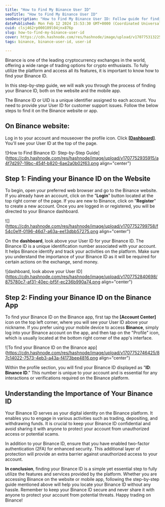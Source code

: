 ```yaml
---
title: "How to Find My Binance User ID"
seoTitle: "How to Find My Binance User ID"
seoDescription: "How to Find My Binance User ID: Follow guide for finding unique User ID on website and app, ensuring secure trading and account safety"
datePublished: Mon Feb 12 2024 15:53:30 GMT+0000 (Coordinated Universal Time)
cuid: clsj462rp000109l04jnx876p
slug: how-to-find-my-binance-user-id
cover: https://cdn.hashnode.com/res/hashnode/image/upload/v1707753132253/86ee7a72-d342-4818-bf07-0925232ceb6a.png
tags: binance, binance-user-id, user-id

---
```


Binance is one of the leading cryptocurrency exchanges in the world, offering a wide range of trading options for crypto enthusiasts. To fully utilize the platform and access all its features, it is important to know how to find your Binance ID.

In this step-by-step guide, we will walk you through the process of finding your Binance ID, both on the website and the mobile app.

The Binance ID or UID is a unique identifier assigned to each account. You need to provide your User ID for customer support issues. Follow the below steps to find it on the Binance website or app.

## **On Binance website:**

Log in to your account and mouseover the profile icon. Click **\[**[**Dashboard**](https://www.binance.com/en/my/dashboard)**\]**. You'll see your User ID at the top of the page.

![How to Find Binance ID: Step-by-Step Guide](https://cdn.hashnode.com/res/hashnode/image/upload/v1707752935915/a4f7d297-19bc-454f-b820-6ae2a0b02f63.png align="center")

## Step 1: Finding your Binance ID on the Website

To begin, open your preferred web browser and go to the Binance website. If you already have an account, click on the "**Login**" button located at the top right corner of the page. If you are new to Binance, click on "**Register**" to create a new account. Once you are logged in or registered, you will be directed to your Binance dashboard.

![](https://cdn.hashnode.com/res/hashnode/image/upload/v1707752799758/f54c0e1f-0196-46d7-a63a-ee13dbb57275.png align="center")

On the **dashboard**, look above your User ID for your Binance ID. The Binance ID is a unique identification number associated with your account. It helps Binance identify and track your activities on the platform. Make sure you understand the importance of your Binance ID as it will be required for certain actions on the exchange, send money.

![dashboard, look above your User ID](https://cdn.hashnode.com/res/hashnode/image/upload/v1707752840698/875780c7-af31-40ec-bf5f-ec236b990a74.png align="center")

## Step 2: Finding your Binance ID on the Binance App

To find your Binance ID on the Binance app, first tap the **\[Account Center\]** icon on the top left corner, where you will see your User ID above your nickname. If you prefer using your mobile device to access **Binance**, simply log into your Binance account on the app, and then tap on the "Profile" icon, which is usually located at the bottom right corner of the app's interface.

![To find your Binance ID on the Binance app](https://cdn.hashnode.com/res/hashnode/image/upload/v1707752746425/87c14022-7573-4eb3-a43a-f4173bee4816.png align="center")

Within the profile section, you will find your Binance ID displayed as "**ID**: **Binance ID**." This number is unique to your account and is essential for any interactions or verifications required on the Binance platform.

## Understanding the Importance of Your Binance ID

Your Binance ID serves as your digital identity on the Binance platform. It enables you to engage in various activities such as trading, depositing, and withdrawing funds. It is crucial to keep your Binance ID confidential and avoid sharing it with anyone to protect your account from unauthorized access or potential scams.

In addition to your Binance ID, ensure that you have enabled two-factor authentication (2FA) for enhanced security. This additional layer of protection will provide an extra barrier against unauthorized access to your account.

**In conclusion**, finding your Binance ID is a simple yet essential step to fully utilize the features and services provided by the platform. Whether you are accessing Binance on the website or mobile app, following the step-by-step guide mentioned above will help you locate your Binance ID without any hassle. Remember to keep your Binance ID secure and never share it with anyone to protect your account from potential threats. Happy trading on Binance!